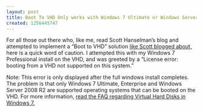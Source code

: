 ```yaml
---
layout: post
title: Boot To VHD Only works with Windows 7 Ultimate or Windows Server 2008 R2
created: 1256445747
---
```

<p>For all those out there who, like me, read Scott Hanselman’s blog and attempted to implement a “Boot to VHD” solution <a href="http://www.hanselman.com/blog/LessVirtualMoreMachineWindows7AndTheMagicOfBootToVHD.aspx" target="_blank">like Scott blogged about,</a> here is a quick word of caution. I attempted this with my Windows 7 Professional install on the VHD, and was greeted by a “License error: booting from a VHD not supported on this system.”</p>  <p>Note: This error is only displayed after the full windows install completes. The problem is that only Windows 7 Ultimate, Enterprise and Windows Server 2008 R2 are supported operating systems that can be booted on the VHD. For more information, <a href="http://technet.microsoft.com/en-us/library/dd440865%28WS.10%29.aspx" target="_blank">read the FAQ regarding Virtual Hard Disks in Windows 7.</a></p>
